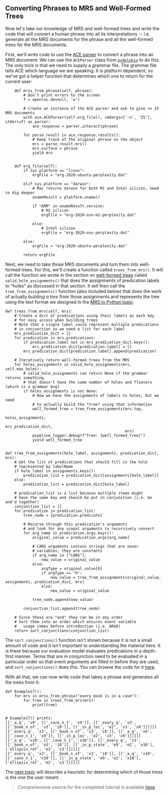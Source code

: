 ## Converting Phrases to MRS and Well-Formed Trees
Now let's take our knowledge of MRS and well-formed trees and write the code that will convert a human phrase into all its interpretations -- i.e. generate all the MRS documents for the phrase and all the well-formed trees for the MRS documents.

First, we'll write code to use the [ACE parser](http://sweaglesw.org/linguistics/ace/) to convert a phrase into an MRS document. We can use the `ACEParser` class from [`pydelphin`](https://github.com/delph-in/pydelphin) to do this. The only trick is that we need to supply a grammar file. The grammar file tells ACE which language we are speaking. It is platform dependent, so we've got a helper function that determines which one to return for the current user:
~~~
    def mrss_from_phrase(self, phrase):
        # Don't print errors to the screen
        f = open(os.devnull, 'w')

        # Create an instance of the ACE parser and ask to give <= 25 MRS documents
        with ace.ACEParser(self.erg_file(), cmdargs=['-n', '25'], stderr=f) as parser:
            ace_response = parser.interact(phrase)

        for parse_result in ace_response.results():
            # Keep track of the original phrase on the object
            mrs = parse_result.mrs()
            mrs.surface = phrase
            yield mrs


    def erg_file(self):
        if sys.platform == "linux":
            ergFile = "erg-2020-ubuntu-perplexity.dat"

        elif sys.platform == "darwin":
            # Mac returns darwin for both M1 and Intel silicon, need to dig deeper
            unameResult = platform.uname()

            if "ARM" in unameResult.version:
                # M1 silicon
                ergFile = "erg-2020-osx-m1-perplexity.dat"

            else:
                # Intel silicon
                ergFile = "erg-2020-osx-perplexity.dat"

        else:
            ergFile = "erg-2020-ubuntu-perplexity.dat"

        return ergFile
~~~

Next, we need to take those MRS documents and turn them into well-formed trees. For this, we'll create a function called `trees_from_mrs()`. It will call the function we wrote in the section on [well-formed trees](devhowtoWellFormedTree) called `valid_hole_assignments()` that does the assignments of predication labels to "holes" as discussed in that section.  It will then call the `tree_from_assignments()` function (also included below) that does the work of actually *building a tree* from those assignments and represents the tree using the text format we designed in the [MRS to Python topic](devhowtoMRSToPython):

~~~
def trees_from_mrs(self, mrs):
    # Create a dict of predications using their labels as each key
    # for easy access when building trees
    # Note that a single label could represent multiple predications
    # in conjunction so we need a list for each label
    mrs_predication_dict = {}
    for predication in mrs.predications:
        if predication.label not in mrs_predication_dict.keys():
            mrs_predication_dict[predication.label] = []
        mrs_predication_dict[predication.label].append(predication)

    # Iteratively return well-formed trees from the MRS
    for holes_assignments in valid_hole_assignments(mrs, self.max_holes):
        # valid_hole_assignments can return None if the grammar returns something
        # that doesn't have the same number of holes and floaters (which is a grammar bug)
        if holes_assignments is not None:
            # Now we have the assignments of labels to holes, but we need
            # to actually build the *tree* using that information
            well_formed_tree = tree_from_assignments(mrs.top,
                                                     holes_assignments,
                                                     mrs_predication_dict,
                                                     mrs)
            pipeline_logger.debug(f"Tree: {well_formed_tree}")
            yield well_formed_tree
                

def tree_from_assignments(hole_label, assignments, predication_dict, mrs):
    # Get the list of predications that should fill in the hole
    # represented by labelName
    if hole_label in assignments.keys():
        predication_list = predication_dict[assignments[hole_label]]
    else:
        predication_list = predication_dict[hole_label]

    # predication_list is a list because multiple items might
    # have the same key and should be put in conjunction (i.e. be and'd together)
    conjunction_list = []
    for predication in predication_list:
        tree_node = [predication.predicate]

        # Recurse through this predication's arguments
        # and look for any scopal arguments to recursively convert
        for arg_name in predication.args.keys():
            original_value = predication.args[arg_name]

            # CARG arguments contain strings that are never
            # variables, they are constants
            if arg_name in ["CARG"]:
                new_value = original_value
            else:
                argType = original_value[0]
                if argType == "h":
                    new_value = tree_from_assignments(original_value, assignments, predication_dict, mrs)
                else:
                    new_value = original_value

            tree_node.append(new_value)

        conjunction_list.append(tree_node)

    # Since these are "and" they can be in any order
    # Sort them into an order which ensures event variable
    #   usage comes before introduction (i.e. ARG0)
    return sort_conjunctions(conjunction_list)
~~~

The `sort_conjunctions()` function isn't shown because it is not a small amount of code and it isn't important to understanding the material here. It is there because our evaluation model evaluates predications in a depth-first manner. Terms that are in conjunction need to be evaluated in a particular order so that event arguments are filled in before they are used, and `sort_conjunctions()` does this. You can browse the code for it [here](https://github.com/EricZinda/Perplexity/blob/main/perplexity/tree.py).

With all that, we can now write code that takes a phrase and generates all the trees from it:

~~~
def Example17():
    for mrs in mrss_from_phrase("every book is in a cave"):
        for tree in trees_from_mrs(mrs):
            print(tree)


# Example17() prints:
[['_a_q', 'x9', [['_cave_n_1', 'x9']], [['_every_q', 'x3', [['_book_n_of', 'x3', 'i8']], [['_in_p_loc', 'e2', 'x3', 'x9']]]]]]
[['_every_q', 'x3', [['_book_n_of', 'x3', 'i8']], [['_a_q', 'x9', [['_cave_n_1', 'x9']], [['_in_p_loc', 'e2', 'x3', 'x9']]]]]]
[['_a_q', 'x10', [['_cave_n_1', 'x10']], [['_every_q', 'x3', [['_book_n_of', 'x3', 'i8']], [['_in_p_state', 'e9', 'e2', 'x10'], ['ellipsis_ref', 'e2', 'x3']]]]]]
[['_every_q', 'x3', [['_book_n_of', 'x3', 'i8']], [['_a_q', 'x10', [['_cave_n_1', 'x10']], [['_in_p_state', 'e9', 'e2', 'x10'], ['ellipsis_ref', 'e2', 'x3']]]]]]
~~~
The [next topic](devhowtoWhichParseAndTree) will describe a heuristic for determining which of those trees is the one the user meant.

> Comprehensive source for the completed tutorial is available [here](https://github.com/EricZinda/Perplexity).